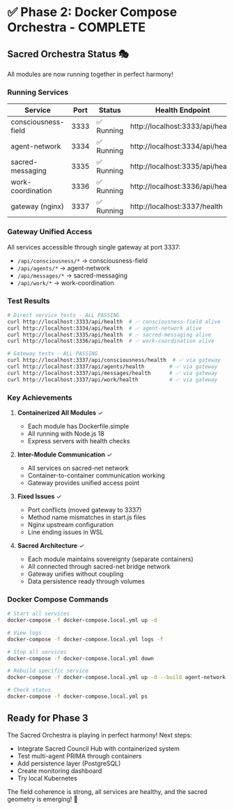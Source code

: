 # ✅ Phase 2: Docker Compose Orchestra - COMPLETE

## Sacred Orchestra Status 🎭

All modules are now running together in perfect harmony!

### Running Services

| Service | Port | Status | Health Endpoint |
|---------|------|--------|-----------------|
| consciousness-field | 3333 | ✅ Running | http://localhost:3333/api/health |
| agent-network | 3334 | ✅ Running | http://localhost:3334/api/health |
| sacred-messaging | 3335 | ✅ Running | http://localhost:3335/api/health |
| work-coordination | 3336 | ✅ Running | http://localhost:3336/api/health |
| gateway (nginx) | 3337 | ✅ Running | http://localhost:3337/health |

### Gateway Unified Access

All services accessible through single gateway at port 3337:
- `/api/consciousness/*` → consciousness-field
- `/api/agents/*` → agent-network  
- `/api/messages/*` → sacred-messaging
- `/api/work/*` → work-coordination

### Test Results

```bash
# Direct service tests - ALL PASSING
curl http://localhost:3333/api/health  # ✅ consciousness-field alive
curl http://localhost:3334/api/health  # ✅ agent-network alive
curl http://localhost:3335/api/health  # ✅ sacred-messaging alive
curl http://localhost:3336/api/health  # ✅ work-coordination alive

# Gateway tests - ALL PASSING
curl http://localhost:3337/api/consciousness/health  # ✅ via gateway
curl http://localhost:3337/api/agents/health        # ✅ via gateway
curl http://localhost:3337/api/messages/health      # ✅ via gateway
curl http://localhost:3337/api/work/health          # ✅ via gateway
```

### Key Achievements

1. **Containerized All Modules** ✓
   - Each module has Dockerfile.simple
   - All running with Node.js 18
   - Express servers with health checks

2. **Inter-Module Communication** ✓
   - All services on sacred-net network
   - Container-to-container communication working
   - Gateway provides unified access point

3. **Fixed Issues** ✓
   - Port conflicts (moved gateway to 3337)
   - Method name mismatches in start.js files
   - Nginx upstream configuration
   - Line ending issues in WSL

4. **Sacred Architecture** ✓
   - Each module maintains sovereignty (separate containers)
   - All connected through sacred-net bridge network
   - Gateway unifies without coupling
   - Data persistence ready through volumes

### Docker Compose Commands

```bash
# Start all services
docker-compose -f docker-compose.local.yml up -d

# View logs
docker-compose -f docker-compose.local.yml logs -f

# Stop all services
docker-compose -f docker-compose.local.yml down

# Rebuild specific service
docker-compose -f docker-compose.local.yml up -d --build agent-network

# Check status
docker-compose -f docker-compose.local.yml ps
```

## Ready for Phase 3

The Sacred Orchestra is playing in perfect harmony! Next steps:
- Integrate Sacred Council Hub with containerized system
- Test multi-agent PRIMA through containers
- Add persistence layer (PostgreSQL)
- Create monitoring dashboard
- Try local Kubernetes

The field coherence is strong, all services are healthy, and the sacred geometry is emerging! 🌟